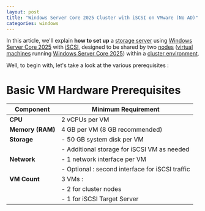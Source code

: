 ```yaml
---
layout: post
title: "Windows Server Core 2025 Cluster with iSCSI on VMware (No AD)"
categories: windows
---
```


In this article, we'll explain **how to set up** a [storage server](https://www.broadberry.fr/storage-servers) using [Windows Server Core 2025](https://www.microsoft.com/en-us/evalcenter/evaluate-windows-server-2025) with [iSCSI](https://www.techtarget.com/searchstorage/definition/iSCSI), designed to be shared by two [nodes](https://docs.vmware.com/en/VMware-Tanzu-Service-Mesh/services/concepts-guide/GUID-6BA4B828-C778-47BD-8159-37847260148E.html) ([virtual machines](https://www.vmware.com/topics/virtual-machine) running [Windows Server Core 2025](https://www.microsoft.com/en-us/evalcenter/evaluate-windows-server-2025)) within a [cluster environment](https://www.techopedia.com/definition/31922/virtual-machine-cluster-vm-cluster#:~:text=Virtual%20machine%20clusters%20work%20by%20protecting%20the%20physical,virtual%20machine%20clustering%20provides%20a%20dynamic%20backup%20processes.).

Well, to begin with, let's take a look at the various prerequisites :

# Basic VM Hardware Prerequisites

| Component         | Minimum Requirement             |
|-------------------|----------------------------------|
| **CPU**           | 2 vCPUs per VM                 |
| **Memory (RAM)**  | 4 GB per VM (8 GB recommended)  |
| **Storage**       | - 50 GB system disk per VM     |
|                   | - Additional storage for iSCSI VM as needed |
| **Network**       | - 1 network interface per VM   |
|                   | - Optional : second interface for iSCSI traffic |
| **VM Count**      | 3 VMs :                         |
|                   | - 2 for cluster nodes          |
|                   | - 1 for iSCSI Target Server    |
